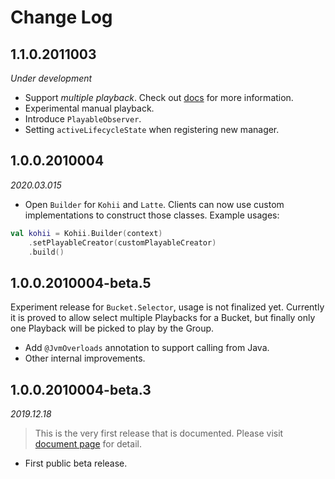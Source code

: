 # Change Log

## 1.1.0.2011003

_Under development_

- Support _multiple playback_. Check out [docs](https://eneim.github.io/kohii/usage/advance/) for more information.
- Experimental manual playback.
- Introduce `PlayableObserver`.
- Setting `activeLifecycleState` when registering new manager.

## 1.0.0.2010004

_2020.03.015_

- Open `Builder` for `Kohii` and `Latte`. Clients can now use custom implementations to construct
those classes. Example usages:

```Kotlin
val kohii = Kohii.Builder(context)
    .setPlayableCreator(customPlayableCreator)
    .build()
```

## 1.0.0.2010004-beta.5

Experiment release for `Bucket.Selector`, usage is not finalized yet. Currently it is proved to allow select multiple Playbacks for a Bucket, but finally only one Playback will be picked to play by the Group.

- Add `@JvmOverloads` annotation to support calling from Java.
- Other internal improvements.

## 1.0.0.2010004-beta.3

_2019.12.18_

> This is the very first release that is documented. Please visit [document page](https://eneim.github.io/kohii) for detail.

- First public beta release.

